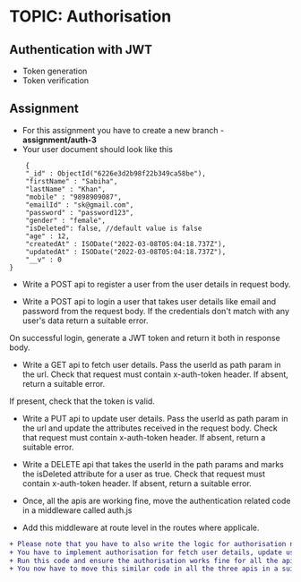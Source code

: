 # TOPIC: Authorisation

## Authentication with JWT
- Token generation
- Token verification

## Assignment
- For this assignment you have to create a new branch - **assignment/auth-3**
- Your user document should look like this
```
 	{
    "_id" : ObjectId("6226e3d2b98f22b349ca58be"),
    "firstName" : "Sabiha",
    "lastName" : "Khan",
    "mobile" : "9898909087",
    "emailId" : "sk@gmail.com",
    "password" : "password123",
    "gender" : "female",
	"isDeleted": false, //default value is false 
    "age" : 12,
    "createdAt" : ISODate("2022-03-08T05:04:18.737Z"),
    "updatedAt" : ISODate("2022-03-08T05:04:18.737Z"),
    "__v" : 0
}
```


- Write a POST api to register a user from the user details in request body. 

- Write a POST api to login a user that takes user details like email and password from the request body. If the credentials don't match with any user's data return a suitable error.

On successful login, generate a JWT token and return it both in response body.

- Write a GET api to fetch user details. Pass the userId as path param in the url. Check that request must contain x-auth-token header. If absent, return a suitable error.

If present, check that the token is valid.

- Write a PUT api to update user details. Pass the userId as path param in the url and update the attributes received in the request body. Check that request must contain x-auth-token header. If absent, return a suitable error.

- Write a DELETE api that takes the userId in the path params and marks the isDeleted attribute for a user as true. Check that request must contain x-auth-token header. If absent, return a suitable error.

- Once, all the apis are working fine, move the authentication related code in a middleware called auth.js
- Add this middleware at route level in the routes where applicale.

```diff
+ Please note that you have to also write the logic for authorisation now so that a logged in user can modify or fetch ONLY their own data.
+ You have to implement authorisation for fetch user details, update user and delete user apis
+ Run this code and ensure the authorisation works fine for all the apis before following the next requirement
+ You now have to move this similar code in all the three apis in a suitable middleware

``` 

